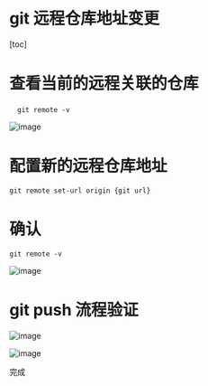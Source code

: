 # git 远程仓库地址变更
[toc]

# 查看当前的远程关联的仓库
 `git remote -v`

![image](https://file.bbzy.online/blog/JP03inmV2lal6VkN7SZZdoB3jFDdvGf8P64ipFf-B9o.png)



# 配置新的远程仓库地址
`git remote set-url origin {git url}`

# 确认
`git remote -v`

![image](https://file.bbzy.online/blog/HZwcSn2gffDcsN1jUW4SJcg6RcJXRwEDZuZNzgSt07E.png)

# git push 流程验证
![image](images/VEg4SeJqB_k5f1Uqq48XynuB2KeV7QvqdNQOfd4rh3s.png)

![image](https://file.bbzy.online/blog/GBQF-isRcUYhNgLrrm0mLrt9lbmV4y6SqUrulNjWAaw.png)

完成

